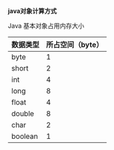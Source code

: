**java对象计算方式**

Java  基本对象占用内存大小

| 数据类型 | 所占空间（byte） |
| :------- | ---------------- |
| byte     | 1                |
| short    | 2                |
| int      | 4                |
| long     | 8                |
| float    | 4                |
| double   | 8                |
| char     | 2                |
| boolean  | 1                |